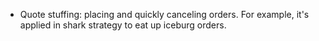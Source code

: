 - Quote stuffing: placing and quickly canceling orders. For example, it's applied in shark strategy to eat up iceburg orders.